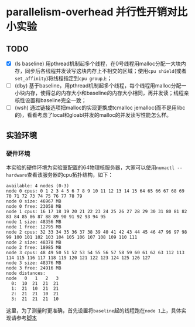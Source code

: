 # parallelism-overhead 并行性开销对比小实验
## TODO
- [x] (ls baseline) 用pthread机制起多个线程，在0号线程用malloc分配一大块内存，同步后各线程并发读写这块内存上不相交的区域；使用`cpu shield`(或者`set_affinity`)将线程指定到`cpu group上`；
- [ ] (dby) 基于baseline，用pthread机制起多个线程，每个线程用malloc分配一小块内存，使得总的内存大小和baseline的内存大小相同，再并发读；线程亲核性设置和baseline完全一致；
- [ ] (wsh) 通过链接选项把malloc的实现更换成tcmalloc jemalloc(而不是用libc的)，看看考虑了local和gloabl并发的malloc的并发读写性能怎么样。

## 实验环境
### 硬件环境
本实验的硬件环境为实验室配置的64物理核服务器，大家可以使用`numactl --hardware`查看该服务器的cpu拓扑结构，如下：
```
available: 4 nodes (0-3)
node 0 cpus: 0 1 2 3 4 5 6 7 8 9 10 11 12 13 14 15 64 65 66 67 68 69 70 71 72 73 74 75 76 77 78 79
node 0 size: 46967 MB
node 0 free: 23058 MB
node 1 cpus: 16 17 18 19 20 21 22 23 24 25 26 27 28 29 30 31 80 81 82 83 84 85 86 87 88 89 90 91 92 93 94 95
node 1 size: 48356 MB
node 1 free: 12795 MB
node 2 cpus: 32 33 34 35 36 37 38 39 40 41 42 43 44 45 46 47 96 97 98 99 100 101 102 103 104 105 106 107 108 109 110 111
node 2 size: 48378 MB
node 2 free: 18985 MB
node 3 cpus: 48 49 50 51 52 53 54 55 56 57 58 59 60 61 62 63 112 113 114 115 116 117 118 119 120 121 122 123 124 125 126 127
node 3 size: 48376 MB
node 3 free: 24916 MB
node distances:
node   0   1   2   3 
  0:  10  21  21  21 
  1:  21  10  21  21 
  2:  21  21  10  21 
  3:  21  21  21  10 
```
这里，为了测量时更准确，首先设置将`baseline`起的线程跑在`node 1`上，具体实现请参考[脚本]()